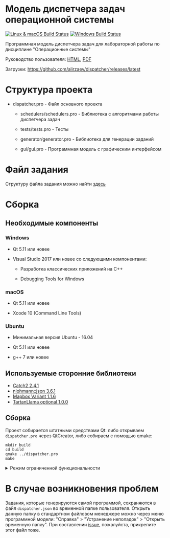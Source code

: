 # Модель диспетчера задач операционной системы

[![Linux & macOS Build Status](https://img.shields.io/travis/alirzaev/dispatcher?label=Linux%20%26%20macOS%20Build%20Status)](https://travis-ci.org/alirzaev/dispatcher)
[![Windows Build Status](https://img.shields.io/appveyor/ci/alirzaev/dispatcher?label=Windows%20Build%20Status)](https://ci.appveyor.com/project/alirzaev/dispatcher)

Программная модель диспетчера задач для лабораторной работы по дисциплине "Операционные системы"

Руководство пользователя: [HTML](https://alirzaev.github.io/dispatcher/user-manual), [PDF](https://alirzaev.github.io/dispatcher/user-manual.pdf)

Загрузки: https://github.com/alirzaev/dispatcher/releases/latest

# Структура проекта

- dispatcher.pro - Файл основного проекта

  - schedulers/schedulers.pro - Библиотека с алгоритмами работы диспетчера задач

  - tests/tests.pro - Тесты

  - generator/generator.pro - Библиотека для генерации заданий

  - gui/gui.pro - Программная модель с графическим интерфейсом

# Файл задания

Структуру файла задания можно найти [здесь](docs/TASK.md)

# Сборка

## Необходимые компоненты

### Windows

- Qt 5.11 или новее

- Visual Studio 2017 или новее со следующими компонентами:

  - Разработка классических приложений на C++

  - Debugging Tools for Windows

### macOS

- Qt 5.11 или новее

- Xcode 10 (Command Line Tools)

### Ubuntu

- Минимальная версия Ubuntu - 16.04

- Qt 5.11 или новее

- g++ 7 или новее

## Используемые сторонние библиотеки

- [Catch2 2.4.1](https://github.com/catchorg/Catch2)
- [nlohmann::json 3.6.1](https://github.com/nlohmann/json)
- [Mapbox Variant 1.1.6](https://github.com/mapbox/variant)
- [TartanLlama optional 1.0.0](https://github.com/TartanLlama/optional)

## Сборка

Проект собирается штатными средствами Qt: либо открываем `dispatcher.pro` через QtCreator, либо
собираем с помощью qmake:

```
mkdir build
cd build
qmake ../dispatcher.pro
make
```

<details>
<summary>
Режим ограниченной функциональности
</summary>

Программную модель можно собрать с режимом ограниченной функциональности, в
котором пользователь не может ни сохранять, ни открывать файлы с заданиями.
Для сборки модели с данным режимом необходимо передать в `qmake` параметр
`"CONFIG+=restricted"`:

```
qmake "CONFIG+=restricted" ../dispatcher.pro
```

</details>

# В случае возникновения проблем

Задания, которые генерируются самой программой, сохраняются в файл `dispatcher.json` во временной папке пользователя.
Открыть данную папку в стандартном файловом менеджере можно через меню программной модели:
"Справка" > "Устранение неполадок" > "Открыть временную папку".
При составлении [issue](https://github.com/alirzaev/dispatcher/issues), пожалуйста, прикрепите этот файл тоже.
